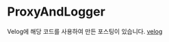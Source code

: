 # ProxyAndLogger

Velog에 해당 코드를 사용하여 만든 포스팅이 있습니다.
[velog](https://velog.io/@baekgwa/%EA%B3%B5%ED%86%B5-%EB%A1%9C%EC%A7%81%EA%B3%BC-%EC%84%9C%EB%B9%84%EC%8A%A4-%EB%A1%9C%EC%A7%81-%EB%B6%84%EB%A6%AC-%ED%95%B4%EB%B3%B4%EA%B8%B0.-2-Feat-Proxy-Pattern-%EB%8F%99%EC%A0%81%ED%94%84%EB%A1%9D%EC%8B%9C-%EA%B8%B0%EC%B4%88)
